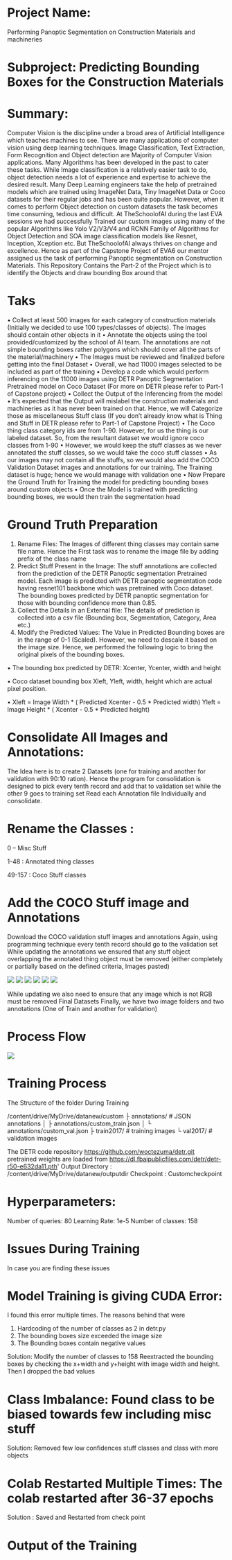 # Project Name: 
Performing Panoptic Segmentation on Construction Materials and machineries 
# Subproject: Predicting Bounding Boxes for the Construction Materials 
# Summary:
Computer Vision is the discipline under a broad area of Artificial Intelligence which teaches machines to see. There are many applications of computer vision using deep learning techniques. Image Classification, Text Extraction, Form Recognition and Object detection are Majority of Computer Vision applications. Many Algorithms has been developed in the past to cater these tasks. While Image classification is a relatively easier task to do, object detection needs a lot of experience and expertise to achieve the desired result. Many Deep Learning engineers take the help of pretrained models which are trained using ImageNet Data, Tiny ImageNet Data or Coco datasets for their regular jobs and has been quite popular. However, when it comes to perform Object detection on custom datasets the task becomes time consuming, tedious and difficult. At TheSchoolofAI during the last EVA sessions we had successfully Trained our custom images using many of the popular Algorithms like Yolo V2/V3/V4 and RCNN Family of Algorithms for Object Detection and SOA image classification models like Resnet, Inception, Xception etc. But TheSchoolofAI always thrives on change and excellence. Hence as part of the Capstone Project of EVA6 our mentor assigned us the task of performing Panoptic segmentation on Construction Materials. This Repository Contains the Part-2 of the Project which is to identify the Objects and draw bounding Box around that 
# Taks 
•	Collect at least 500 images for each category of construction materials (Initially we decided to use 100 types/classes of objects). The images should contain other objects in it 
•	Annotate the objects using the tool provided/customized by the school of AI team. The annotations are not simple bounding boxes rather polygons which should cover all the parts of the material/machinery 
•	The Images must be reviewed and finalized before getting into the final Dataset 
•	Overall, we had 11000 images selected to be included as part of the training 
•	Develop a code which would perform inferencing on the 11000 images using DETR Panoptic Segmentation Pretrained model on Coco Dataset (For more on DETR please refer to Part-1 of Capstone project)
•	Collect the Output of the Inferencing from the model
•	It’s expected that the Output will mislabel the construction materials and machineries as it has never been trained on that. Hence, we will Categorize those as miscellaneous Stuff class (If you don’t already know what is Thing and Stuff in DETR please refer to Part-1 of Capstone Project)
•	The Coco thing class category ids are from 1-90. However, for us the thing is our labeled dataset. So, from the resultant dataset we would ignore coco classes from 1-90 
•	However, we would keep the stuff classes as we never annotated the stuff classes, so we would take the coco stuff classes 
•	As our images may not contain all the stuffs, so we would also add the COCO Validation Dataset images and annotations for our training. The Training dataset is huge; hence we would manage with validation one 
•	Now Prepare the Ground Truth for Training the model for predicting bounding boxes around custom objects 
•	Once the Model is trained with predicting bounding boxes, we would then train the segmentation head
# Ground Truth Preparation
1. Rename Files: The Images of different thing classes may contain same file name. Hence the First task was to rename the image file by adding prefix of the class name 
2. Predict Stuff Present in the Image:  The stuff annotations are collected from the prediction of the DETR Panoptic segmentation Pretrained model. Each image is predicted with DETR panoptic segmentation code having resnet101 backbone which was pretrained with Coco dataset. The bounding boxes predicted by DETR panoptic segmentation for those with bounding confidence more than 0.85.
3. Collect the Details in an External file: The details of prediction is collected into a csv file (Bounding box, Segmentation, Category, Area etc.)
4. Modify the Predicted Values: 
The Value in Predicted Bounding boxes are in the range of 0-1 (Scaled). However, we need to descale it based on the image size. Hence, we performed the following logic to bring the original pixels of the bounding boxes.
  
  •	The bounding box predicted by DETR:  Xcenter, Ycenter, width and height 
  
  •	Coco dataset bounding box  Xleft, Yleft, width, height which are actual pixel position. 
  
  •	Xleft = Image Width * ( Predicted Xcenter - 0.5 * Predicted width) Yleft = Image Height * ( Xcenter - 0.5 * Predicted height)
  

# Consolidate All Images and Annotations:
The Idea here is to create 2 Datasets (one for training and another for validation with 90:10 ration). Hence the program for consolidation is designed to pick every tenth record and add that to validation set while the other 9 goes to training set
Read each Annotation file Individually and consolidate. 
# Rename the Classes : 

0 – Misc Stuff

1-48 : Annotated thing classes

49-157 : Coco Stuff classes 


# Add the COCO Stuff image and Annotations 
Download the COCO validation stuff images and annotations 
Again, using programming technique every tenth record should go to the validation set 
While updating the annotations we ensured that any stuff object overlapping the annotated thing object must be removed (either completely or partially based on the defined criteria, Images pasted) 

![](images/IMG_0880.jpg)
![](images/IMG_0881.jpg)
![](images/IMG_0882.jpg)
![](images/IMG_0883.jpg)
![](images/IMG_0884.jpg)
![](images/IMG_0885.jpg)


While updating we also need to ensure that any image which is not RGB must be removed 
Final Datasets 
Finally, we have two image folders and two annotations (One of Train and another for validation)

# Process Flow 

![](images/bloack_diagram.PNG)


# Training Process

The Structure of the folder During Training 

/content/drive/MyDrive/datanew/custom
    ├ annotations/ # JSON annotations
    │ ├ annotations/custom_train.json
    │ └ annotations/custom_val.json
    ├ train2017/ # training images
    └ val2017/ # validation images
    
The DETR code repository 
https://github.com/woctezuma/detr.git 
pretrained weights are loaded from 
https://dl.fbaipublicfiles.com/detr/detr-r50-e632da11.pth'
Output Directory : 
/content/drive/MyDrive/datanew/outputdir
Checkpoint : 
Customcheckpoint

# Hyperparameters:
Number of queries: 80 Learning Rate: 1e-5 Number of classes: 158

# Issues During Training 

In case you are finding these issues 
# Model Training is giving CUDA Error: 
I found this error multiple times. The reasons behind that were 

1.	Hardcoding of the number of classes as 2 in detr.py
2.	The bounding boxes size exceeded the image size
3.	The Bounding boxes contain negative values 

Solution: 
Modify the number of classes to 158
Reextracted the bounding boxes by checking the x+width and y+height with image width and height. Then I dropped the bad values 

# Class Imbalance: Found class to be biased towards few including misc stuff
Solution: Removed few low confidences stuff classes and class with more objects 

# Colab Restarted Multiple Times: The colab restarted after 36-37 epochs 
Solution : Saved and Restarted from check point  
 
# Output of the Training 



